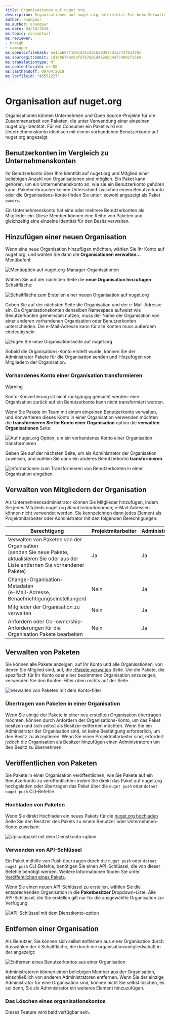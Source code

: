 ```yaml
---
title: Organisationen auf nuget.org
description: Organisationen auf nuget.org unterstützt Sie beim Verwalten von Paketen, die nach Gruppe oder in einem Team unternehmensumgebung veröffentlicht.
author: anangaur
ms.author: anangaur
ms.date: 04/10/2018
ms.topic: conceptual
ms.reviewer:
- kraigb
- camsoper
ms.openlocfilehash: ea1ca607f169cd31c0a1b59d575d1a743763420c
ms.sourcegitcommit: 1d1406764c6af5fb7801d462e0c4afc9092fa569
ms.translationtype: MT
ms.contentlocale: de-DE
ms.lasthandoff: 09/04/2018
ms.locfileid: "43551227"
---
```

# <a name="organization-on-nugetorg"></a>Organisation auf nuget.org

Organisationen können Unternehmen und Open Source-Projekte für die Zusammenarbeit von Paketen, die unter Verwendung einer einzelnen nuget.org-Identität. Für ein Consumer ein Paket wird ein Unternehmenskonto identisch mit einem vorhandenen Benutzerkonto auf nuget.org angezeigt.

## <a name="user-accounts-vs-organization-accounts"></a>Benutzerkonten im Vergleich zu Unternehmenskonten

Ihr Benutzerkonto über Ihre Identität auf nuget.org und Mitglied einer beliebigen Anzahl von Organisationen sind möglich. Ein Paket kann gehören, um ein Unternehmenskonto an, wie sie ein Benutzerkonto gehören kann. Paketverbraucher keinen Unterschied zwischen einem Benutzerkonto oder die Organisations-Konto finden Sie unter: sowohl angezeigt als Paket `owners`.

Ein Unternehmenskonto hat eine oder mehrere Benutzerkonten als Mitglieder ein. Diese Member können eine Reihe von Paketen und gleichzeitig eine einzelne Identität für den Besitz verwalten.

## <a name="adding-a-new-organization"></a>Hinzufügen einer neuen Organisation

Wenn eine neue Organisation hinzufügen möchten, wählen Sie Ihr Konto auf nuget.org, und wählen Sie dann die **Organisationen verwalten...**  Menübefehl:

![Menüoption auf nuget.org-Manager-Organisationen](media/org-manage-option.png)

Wählen Sie auf der nächsten Seite die **neue Organisation hinzufügen** Schaltfläche:

![Schaltfläche zum Erstellen einer neuen Organisation auf nuget.org](media/org-add-new-option.png)

Geben Sie auf der nächsten Seite die Organisation und der e-Mail-Adresse ein. Da Organisationskonten denselben Namespace aufweist wie Benutzerkonten gemeinsam nutzen, muss der Name der Organisation von einer anderen vorhandenen Organisation oder Benutzerkonten unterscheiden. Die e-Mail-Adresse kann für alle Konten muss außerdem eindeutig sein.

![Fügen Sie neue Organisationsseite auf nuget.org](media/org-add-new-page.png)

Sobald die Organisations-Konto erstellt wurde, können Sie der Administrator Pakete für die Organisation senden und Hinzufügen von Mitgliedern der Organisation.

### <a name="transform-existing-account-to-an-organization"></a>Vorhandenes Konto einer Organisation transformieren

> [!Warning]
> Konto-Konvertierung ist nicht rückgängig gemacht werden: eine Organisation zurück auf ein Benutzerkonto kann nicht transformiert werden.

Wenn Sie Pakete im Team mit einem einzelnen Benutzerkonto verwalten, und Konvertieren dieses Konto in einer Organisation verwenden möchten die **transformieren Sie Ihr Konto einer Organisation** option die **verwalten Organisationen** Seite:

![Auf nuget.org Option, um ein vorhandenes Konto einer Organisation transformieren](media/org-transform-option.png)

Geben Sie auf der nächsten Seite, um als Administrator der Organisation zuweisen, und wählen Sie dann ein anderes Benutzerkonto **transformieren**.

![Informationen zum Transformieren von Benutzerkonten in einer Organisation eingeben](media/org-transform-page.png)

## <a name="managing-organization-members"></a>Verwalten von Mitgliedern der Organisation

Als Unternehmensadministrator können Sie Mitglieder hinzufügen, indem Sie jedes Mitglieds nuget.org *Benutzerkontonamen*; e-Mail-Adressen können nicht verwendet werden. Sie kennzeichnen dann jedes Element als Projektmitarbeiter oder Administrator mit den folgenden Berechtigungen:

| Berechtigung | Projektmitarbeiter | Administrator |
| --- | --- | --- |
| Verwalten von Paketen von der Organisation<br/>(senden Sie neue Pakete, aktualisieren Sie oder aus der Liste entfernen Sie vorhandener Pakete) | Ja | Ja |
| Change-Organisation-Metadaten<br/>(e-Mail-Adresse, Benachrichtigungseinstellungen) | Nein | Ja |
| Mitglieder der Organisation zu verwalten | Nein | Ja |
| Anfordern oder Co-ownership-Anforderungen für die Organisation Pakete bearbeiten | Nein | Ja |

## <a name="managing-packages"></a>Verwalten von Paketen

Sie können alle Pakete anzeigen, auf Ihr Konto und alle Organisationen, von denen Sie Mitglied sind, auf, die [-Pakete verwalten](https://www.nuget.org/account/Packages) Seite. Um die Pakete, die spezifisch für Ihr Konto oder einer bestimmten Organisation anzuzeigen, verwenden Sie den Konten-Filter oben rechts auf der Seite.

![Verwalten von Paketen mit dem Konto-filter](media/org-manage-packages-option.png)

### <a name="transferring-packages-to-an-organization"></a>Übertragen von Paketen in einer Organisation
Wenn Sie einige der Pakete in einer neu erstellten Organisation übertragen möchten, können durch Anfordern der Organisations-Konto, um das Paket besitzen und sich selbst als Besitzer entfernen möchten. Wenn Sie ein Administrator der Organisation sind, ist keine Bestätigung erforderlich, um den Besitz zu akzeptieren. Wenn Sie einen Projektmitarbeiter sind, erfordert jedoch die Organisation als Besitzer hinzufügen einen Administratoren um den Besitz zu übernehmen.

## <a name="publishing-packages"></a>Veröffentlichen von Paketen

Sie Pakete in einer Organisation veröffentlichen, wie Sie Pakete auf ein Benutzerkonto zu veröffentlichen: indem Sie direkt das Paket auf nuget.org hochgeladen oder übertragen das Paket über die `nuget push` oder `dotnet nuget push` CLI-Befehle.

### <a name="uploading-packages"></a>Hochladen von Paketen

Wenn Sie direkt Hochladen ein neues Pakets für die [nuget.org hochladen](https://www.nuget.org/packages/manage/upload) Seite Sie den Besitzer des Pakets zu einem Benutzer oder Unternehmen-Konto zuweisen:

![Uploadpaket mit dem Dienstkonto-option](media/org-upload-option.png)

### <a name="using-api-keys"></a>Verwenden von API-Schlüssel

Ein Paket mithilfe von Push übertragen durch die `nuget push` oder `dotnet nuget push` CLI-Befehle, benötigen Sie einen API-Schlüssel, die von dieser Befehle benötigt werden. Weitere Informationen finden Sie unter [Veröffentlichen eines Pakets](../quickstart/create-and-publish-a-package-using-visual-studio.md#publish-the-package).

Wenn Sie einen neuen API-Schlüssel zu erstellen, wählen Sie die entsprechenden Organisation in die **Paketbesitzer** Dropdown-Liste. Alle API-Schlüssel, die Sie erstellen gilt nur für die ausgewählte Organisation zur Verfügung:

![API-Schlüssel mit dem Dienstkonto-option](media/org-apikey-option.png)

## <a name="removing-an-organization"></a>Entfernen einer Organisation

Als Benutzer, Sie können sich selbst entfernen aus einer Organisation durch Auswählen der `X` Schaltfläche, die durch die organisationsmitgliedschaft in der angezeigt:

![Entfernen eines Benutzerkontos aus einer Organisation](media/org-remove-self-option.png)

Administratoren können einen beliebigen Member aus der Organisation, einschließlich von anderen Administratoren entfernen. Wenn Sie der einzige Administrator für eine Organisation sind, können nicht Sie selbst löschen, es sei denn, Sie als Administrator ein weiteres Element hinzuzufügen.

### <a name="deleting-an-organization-account"></a>Das Löschen eines organisationskontos

Dieses Feature wird bald verfügbar sein.
